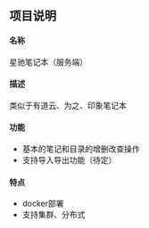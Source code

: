 ## 项目说明
#### 名称
星驰笔记本（服务端）
#### 描述
类似于有道云、为之、印象笔记本
#### 功能
* 基本的笔记和目录的增删改查操作
* 支持导入导出功能（待定）
#### 特点
* docker部署
* 支持集群、分布式
